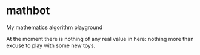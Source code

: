 mathbot
=======

My mathematics algorithm playground

At the moment there is nothing of any real value in here:
nothing more than excuse to play with some new toys.